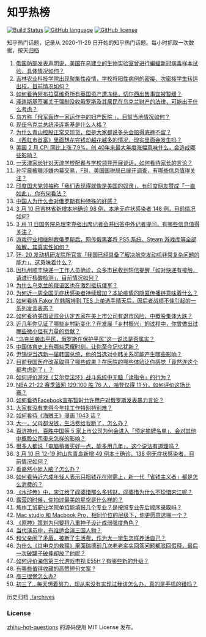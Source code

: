 # 知乎热榜
[![Build Status](https://github.com/ToWeLong/zhihu-hot-questions/workflows/CI/badge.svg)](https://github.com/ToWeLong/zhihu-hot-questions/actions)
[![GitHub language](https://img.shields.io/badge/language-golang-orange.svg)](https://golang.org/)
[![GitHub license](https://img.shields.io/github/license/ToWeLong/zhihu-hot-questions)](https://github.com/ToWeLong/zhihu-hot-questions/blob/main/LICENSE)

知乎热门话题，记录从 2020-11-29 日开始的知乎热门话题。每小时抓取一次数据，按天[归档](./archives)

<!-- BEGIN -->

1. [俄国防部发表声明说，美国在乌建立的生物实验室曾进行蝙蝠新冠病毒样本试验，具体情况如何？](https://www.zhihu.com/question/521143391)
1. [吉林农业科技学院出现聚集性疫情，学校将阳性病例的密接、次密接学生转运出校，目前情况如何？](https://www.zhihu.com/question/521153293)
1. [如何看待阿布拉莫维奇所有英国资产遭冻结，切尔西出售事宜被暂缓？](https://www.zhihu.com/question/521165185)
1. [泽连斯基签署关于强制没收俄罗斯及其居民在乌克兰财产的法律，可能出于什么考虑？](https://www.zhihu.com/question/521190237)
1. [乌方称「俄军轰炸一家运作中的妇产医院 」，目前当地情况如何？](https://www.zhihu.com/question/521154275)
1. [现任乌克兰总统泽连斯基是什么人格？](https://www.zhihu.com/question/518588729)
1. [为什么青山控股正常交现货，但是大家都说多头会赔得底裤不留？](https://www.zhihu.com/question/521069838)
1. [《西虹市首富》里面想花完钱却越花越多的情况，现实里面会发生吗？](https://www.zhihu.com/question/428046378)
1. [美国 2 月 CPI  同比上涨 7.9%，创 40年来最大年度涨幅意味什么，会造成哪些影响？](https://www.zhihu.com/question/521204465)
1. [一天津家长针对天津学校配餐与学校领导开展谈话，如何看待家长的言论？](https://www.zhihu.com/question/520942575)
1. [孙宇晨被曝涉嫌内幕交易，FBI、美国国税局已展开调查，有哪些信息值得关注？](https://www.zhihu.com/question/521136704)
1. [印度国大党领袖称「我们表现得就像是美国的奴隶」，有印度网友赞成「一直如此」，你有何看法？](https://www.zhihu.com/question/501346248)
1. [中国人为什么会对俄罗斯有种特殊的好感？](https://www.zhihu.com/question/520617795)
1. [3 月 10 日吉林省新增本地确诊 98 例，本地无症状感染者 148 例，目前情况如何?](https://www.zhihu.com/question/521268327)
1. [3 月 11 日国务院总理李克强出席记者会并回答中外记者提问，有哪些信息值得关注？](https://www.zhihu.com/question/521193261)
1. [游戏行业相继制裁俄罗斯后，网传俄黑客将 PS5 系统、Steam 游戏库等全部破解，其真实性如何？](https://www.zhihu.com/question/521126392)
1. [歼- 20 发动机研发院所官宣「我国已经具备了解决航空发动机非常复杂问题的能力」，这意味着什么？](https://www.zhihu.com/question/520949605)
1. [因杭州顺丰快递一工作人员确诊，众多市民收到短信提醒「如对快递有接触，请进行核酸检测」，目前情况如何？](https://www.zhihu.com/question/521193002)
1. [为什么乌克兰的俄语区也在激烈抵抗俄军？](https://www.zhihu.com/question/520395361)
1. [为何近一周全国无症状感染者持续增加？本轮疫情的隐匿传播链意味着什么？](https://www.zhihu.com/question/521102192)
1. [如何看待 Faker 在韩服排到 TES 上单选手晴天后，因后者战绩不佳引起的一系列发言表态？](https://www.zhihu.com/question/521091967)
1. [如何看待美国证监会认定五家在美上市公司有退市风险，中概股集体大跌？](https://www.zhihu.com/question/521222254)
1. [近几年你见证了哪些乡村新变化？在发展「乡村振兴」的过程中，你曾做出过哪些微小但有力量的贡献？](https://www.zhihu.com/question/520438668)
1. [“乌克兰袭击平民，俄罗斯在保护平民”这一说法是否属实？](https://www.zhihu.com/question/520863670)
1. [中国体育史上有哪些荣耀时刻，让你至今记忆犹新？](https://www.zhihu.com/question/519663707)
1. [尹锡悦当选新一届韩国总统，他的当选对中韩关系可能产生哪些影响？](https://www.zhihu.com/question/521264226)
1. [目前我国医疗改革取得了哪些成果？在医院的哪些体验让你感觉「竟然连这个都考虑到了」？](https://www.zhihu.com/question/520709529)
1. [如何评价游戏《艾尔登法环》战斗系统中无脑「读指令」的行为？](https://www.zhihu.com/question/521114014)
1. [NBA 21-22 赛季篮网 129:100 胜 76 人，哈登仅得 11 分，如何评价这场比赛？](https://www.zhihu.com/question/521263731)
1. [如何看待Facebook宣布暂时允许用户对俄罗斯发表暴力言论？](https://www.zhihu.com/question/521279181)
1. [大家有没有觉得今年找工作特别特别难？](https://www.zhihu.com/question/520706669)
1. [如何看待《海贼王》漫画 1043 话？](https://www.zhihu.com/question/521172116)
1. [大一，父母都没钱，生活费给我断了，怎么办？](https://www.zhihu.com/question/521176018)
1. [百济神州、百胜中国等 5 家上市公司为何会进入「预定摘牌名单」，会对其他中概股公司带来怎样的影响？](https://www.zhihu.com/question/521228052)
1. [很多人都说「电脑稍微买好一点，能多用几年」，这个说法有道理吗？](https://www.zhihu.com/question/514105729)
1. [3 月 10 日 12-19 时山东青岛新增 49 例本土确诊，138 例无症状感染者，目前情况如何？](https://www.zhihu.com/question/521188981)
1. [看嘉然小姐入脑了怎么办？](https://www.zhihu.com/question/521129772)
1. [如何看待近六成年轻人表示只把钱花在刚需上，新一代「省钱主义者」都是怎么消费的？](https://www.zhihu.com/question/521132841)
1. [《水浒传》中，宋江给了阎婆惜那么多钱财，阎婆惜为什么不珍惜宋江呢？](https://www.zhihu.com/question/490386450)
1. [露营的时候，你拍过最美的星空是什么样的？](https://www.zhihu.com/question/482886865)
1. [焦作工贸职业学院单招能填报几个专业？是按照专业先后顺序录取吗？](https://www.zhihu.com/question/521180589)
1. [Mac studio 和 Macbook Pro，相同价位的层级下，你更愿意选哪一个？](https://www.zhihu.com/question/520866142)
1. [《原神》策划为何要将八重神子设计成弱强度角色？](https://www.zhihu.com/question/520508151)
1. [当代演员中，有谁适合演三国人物？](https://www.zhihu.com/question/508764433)
1. [和父亲闹了矛盾，被断了生活费，作为大一学生怎样养活自己？](https://www.zhihu.com/question/521194017)
1. [为什么《肖申克的救赎》里面瑞德前几次老老实实回答问题都驳回假释，最后一次破罐子破摔却放了他呢？](https://www.zhihu.com/question/387660850)
1. [如何评价海信第三代游戏电视 E55H？有哪些新的升级？](https://www.zhihu.com/question/520932160)
1. [有哪些值得收藏的高赞短句文案 ?](https://www.zhihu.com/question/519082200)
1. [高三很慌怎么办?](https://www.zhihu.com/question/521231027)
1. [初三了...每天想着努力，却从来没有实现过我该怎么办，真的是手机的错吗？](https://www.zhihu.com/question/519048848)

<!-- END -->

历史归档 [./archives](./archives)


### License
[zhihu-hot-questions](https://github.com/towelong/zhihu-hot-questions) 的源码使用 MIT License 发布。